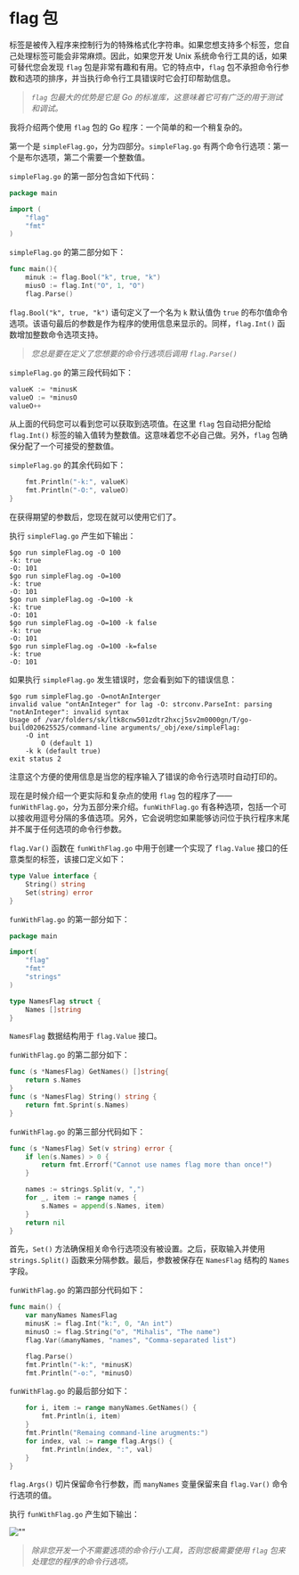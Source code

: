 # flag 包

标签是被传入程序来控制行为的特殊格式化字符串。如果您想支持多个标签，您自己处理标签可能会非常麻烦。因此，如果您开发 Unix 系统命令行工具的话，如果可替代您会发现 `flag` 包是非常有趣和有用。它的特点中，`flag` 包不承担命令行参数和选项的排序，并当执行命令行工具错误时它会打印帮助信息。

> *`flag` 包最大的优势是它是 Go 的标准库，这意味着它可有广泛的用于测试和调试。*

我将介绍两个使用 `flag` 包的 Go 程序：一个简单的和一个稍复杂的。

第一个是 `simpleFlag.go`，分为四部分。`simpleFlag.go` 有两个命令行选项：第一个是布尔选项，第二个需要一个整数值。

`simpleFlag.go` 的第一部分包含如下代码：

```go
package main

import (
    "flag"
    "fmt"
)
```

`simpleFlag.go` 的第二部分如下：

```go
func main(){
    minuk := flag.Bool("k", true, "k")
    miusO := flag.Int("O", 1, "O")
    flag.Parse()
```

`flag.Bool("k", true, "k")` 语句定义了一个名为 `k` 默认值伪 `true` 的布尔值命令选项。该语句最后的参数是作为程序的使用信息来显示的。同样，`flag.Int()` 函数增加整数命令选项支持。

> *您总是要在定义了您想要的命令行选项后调用 `flag.Parse()`*

`simpleFlag.go` 的第三段代码如下：

```go
valueK := *minusK
valueO := *minusO
valueO++
```

从上面的代码您可以看到您可以获取到选项值。在这里 `flag` 包自动把分配给 `flag.Int()` 标签的输入值转为整数值。这意味着您不必自己做。另外，`flag` 包确保分配了一个可接受的整数值。

`simpleFlag.go` 的其余代码如下：

```go
    fmt.Println("-k:", valueK)
    fmt.Println("-O:", valueO)
}
```

在获得期望的参数后，您现在就可以使用它们了。

执行 `simpleFlag.go` 产生如下输出：

```shell
$go run simpleFlag.og -O 100
-k: true
-O: 101
$go run simpleFlag.og -O=100
-k: true
-O: 101
$go run simpleFlag.og -O=100 -k
-k: true
-O: 101
$go run simpleFlag.og -O=100 -k false
-k: true
-O: 101
$go run simpleFlag.og -O=100 -k=false
-k: true
-O: 101
```

如果执行 `simpleFlag.go` 发生错误时，您会看到如下的错误信息：

```shell
$go rum simpleFlag.go -O=notAnInterger
invalid value "ontAnInteger" for lag -O: strconv.ParseInt: parsing "notAnInteger": invalid syntax
Usage of /var/folders/sk/ltk8cnw501zdtr2hxcj5sv2m0000gn/T/go-build020625525/command-line arguments/_obj/exe/simpleFlag:
    -O int
        O (default 1)
    -k k (default true)
exit status 2
```

注意这个方便的使用信息是当您的程序输入了错误的命令行选项时自动打印的。

现在是时候介绍一个更实际和复杂点的使用 `flag` 包的程序了——`funWithFlag.go`，分为五部分来介绍。`funWithFlag.go` 有各种选项，包括一个可以接收用逗号分隔的多值选项。另外，它会说明您如果能够访问位于执行程序末尾并不属于任何选项的命令行参数。

`flag.Var()` 函数在 `funWithFlag.go` 中用于创建一个实现了 `flag.Value` 接口的任意类型的标签，该接口定义如下：

```go
type Value interface {
    String() string
    Set(string) error
}
```

`funWithFlag.go` 的第一部分如下：

```go
package main

import(
    "flag"
    "fmt"
    "strings"
)

type NamesFlag struct {
    Names []string
}
```

`NamesFlag` 数据结构用于 `flag.Value` 接口。

`funWithFlag.go` 的第二部分如下：

```go
func (s *NamesFlag) GetNames() []string{
    return s.Names
}
func (s *NamesFlag) String() string {
    return fmt.Sprint(s.Names)
}
```

`funWithFlag.go` 的第三部分代码如下：

```go
func (s *NamesFlag) Set(v string) error {
    if len(s.Names) > 0 {
        return fmt.Errorf("Cannot use names flag more than once!")
    }

    names := strings.Split(v, ",")
    for _, item := range names {
        s.Names = append(s.Names, item)
    }
    return nil
}
```

首先，`Set()` 方法确保相关命令行选项没有被设置。之后，获取输入并使用 `strings.Split()` 函数来分隔参数。最后，参数被保存在 `NamesFlag` 结构的 `Names` 字段。

`funWithFlag.go` 的第四部分代码如下：

```go
func main() {
    var manyNames NamesFlag
    minusK := flag.Int("k:", 0, "An int")
    minusO := flag.String("o", "Mihalis", "The name")
    flag.Var(&manyNames, "names", "Comma-separated list")

    flag.Parse()
    fmt.Println("-k:", *minusK)
    fmt.Println("-o:", *minusO)
```

`funWithFlag.go` 的最后部分如下：

```go
    for i, item := range manyNames.GetNames() {
        fmt.Println(i, item)
    }
    fmt.Println("Remaing command-line arugments:")
    for index, val := range flag.Args() {
        fmt.Println(index, ":", val)
    }
}
```

`flag.Args()` 切片保留命令行参数，而 `manyNames` 变量保留来自 `flag.Var()` 命令行选项的值。

执行 `funWithFlag.go` 产生如下输出：

![""](https://github.com/hantmac/Mastering_Go_ZH_CN/tree/master/images/chapter8/8.2.jpg)

> *除非您开发一个不需要选项的命令行小工具，否则您极需要使用 `flag` 包来处理您的程序的命令行选项。*